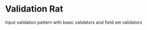 Validation Rat
==============

Input validation pattern with basic validators and field set validators

